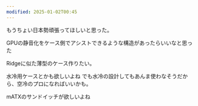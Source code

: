 ```yaml
---
modified: 2025-01-02T00:45
---
```


もうちょい日本勢頑張ってほしいと思った。

GPUの静音化をケース側でアシストできるような構造があったらいいなと思った

Ridgeに似た薄型のケース作りたい。

水冷用ケースとかも欲しいよね
でも水冷の設計してもあんま使わなそうだから、空冷のプロになればいいかも。

mATXのサンドイッチが欲しいよね
